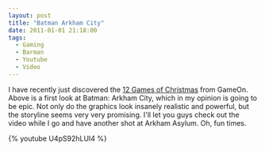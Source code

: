 ```yaml
---
layout: post
title: "Batman Arkham City"
date: 2011-01-01 21:18:00
tags:
  - Gaming
  - Barman
  - Youtube
  - Video
---
```

I have recently just discovered the [12 Games of Christmas](http://www.gameon.co.uk/game/news/2010/the-12-games-of-christmas-2010) from GameOn. Above is a first look at Batman: Arkham City, which in my opinion is going to be epic. Not only do the graphics look insanely realistic and powerful, but the storyline seems very very promising. I'll let you guys check out the video while I go and have another shot at Arkham Asylum. Oh, fun times.

{% youtube U4pS92hLUI4 %}
